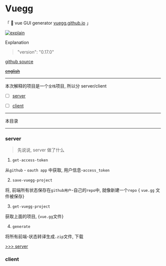 # Vuegg

「 🐣 vue GUI generator [vuegg.github.io](vuegg.github.io) 」

[![explain](http://llever.com/explain.svg)](https://github.com/chinanf-boy/Source-Explain)
    
Explanation

> "version": "0.17.0"

[github source](https://github.com/vuegg/vuegg)

~~[english](./README.en.md)~~

---

本次解释的项目是一个`全栈`项目, 所以分 server/client

- [ ] [server](#server)


- [ ] [client](#client)


---

本目录

---

### server

> 先说说, server 做了什么

1. `get-access-token`

从`github` - `oauth app` 中获取, 用户信息-`access_token`

2. `save-vuegg-project`

将, 前端所有状态保存在`github用户`-自己的`repo`中, 就像新建一个`repo` { `vue.gg` 文件被保存}

3. `get-vuegg-project`

获取上面的项目, {`vue.gg`文件}

4. `generate`

将所有前端-状态转译生成`.zip`文件, 下载

[>>> server](./server.md)

### client

